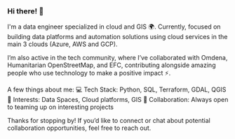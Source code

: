 ### Hi there! 👋

I'm a data engineer specialized in cloud and GIS 🌍. Currently, focused on building data platforms and automation solutions using cloud services in the main 3 clouds (Azure, AWS and GCP). 

I’m also active in the tech community, where I’ve collaborated with Omdena, Humanitarian OpenStreetMap, and EFC, contributing alongside amazing people who use technology to make a positive impact ⚡.

A few things about me:
💻 Tech Stack: Python, SQL, Terraform, GDAL, QGIS
🚀 Interests: Data Spaces, Cloud platforms, GIS
🤝 Collaboration: Always open to teaming up on interesting projects

Thanks for stopping by! If you’d like to connect or chat about potential collaboration opportunities, feel free to reach out.
<!--
**fserrey/fserrey** is a ✨ _special_ ✨ repository because its `README.md` (this file) appears on your GitHub profile.

Here are some ideas to get you started:

- 🔭 I’m currently working on ...
- 🌱 I’m currently learning ...
- 👯 I’m looking to collaborate on ...
- 🤔 I’m looking for help with ...
- 💬 Ask me about ...
- 📫 How to reach me: ...
- 😄 Pronouns: ...
- ⚡ Fun fact: ...
-->
